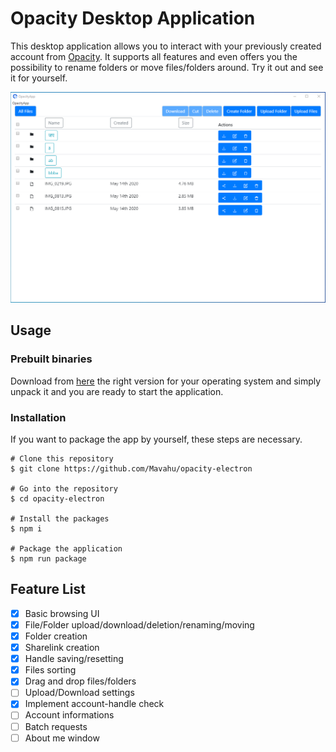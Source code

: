 # Opacity Desktop Application

This desktop application allows you to interact with your previously created account from [Opacity](https://www.opacity.io/).
It supports all features and even offers you the possibility to rename folders or move files/folders around. Try it out and see it for yourself.

![](assets/readme-picture.png)

## Usage

### Prebuilt binaries

Download from [here](https://github.com/Mavahu/opacity-electron/releases) the right version for your operating system and simply unpack it and you are ready to start the application.

### Installation

If you want to package the app by yourself, these steps are necessary.

```
# Clone this repository
$ git clone https://github.com/Mavahu/opacity-electron

# Go into the repository
$ cd opacity-electron

# Install the packages
$ npm i

# Package the application
$ npm run package
```

## Feature List

- [x] Basic browsing UI
- [x] File/Folder upload/download/deletion/renaming/moving
- [x] Folder creation
- [x] Sharelink creation
- [x] Handle saving/resetting
- [x] Files sorting
- [x] Drag and drop files/folders
- [ ] Upload/Download settings
- [x] Implement account-handle check
- [ ] Account informations
- [ ] Batch requests
- [ ] About me window
